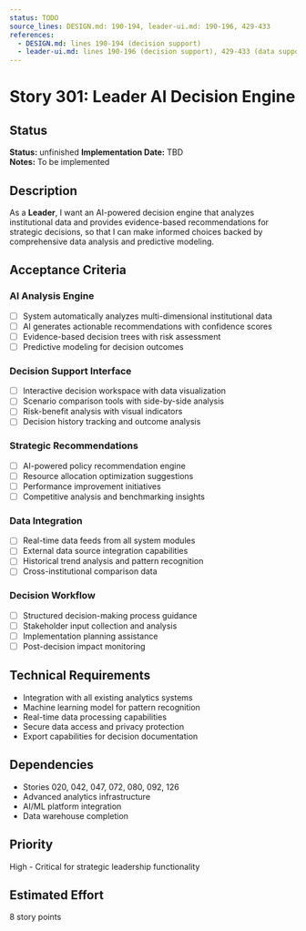 ```yaml
---
status: TODO
source_lines: DESIGN.md: 190-194, leader-ui.md: 190-196, 429-433
references:
  - DESIGN.md: lines 190-194 (decision support)
  - leader-ui.md: lines 190-196 (decision support), 429-433 (data supporting)
---
```

# Story 301: Leader AI Decision Engine

## Status
**Status:** unfinished
**Implementation Date:** TBD  
**Notes:** To be implemented

## Description
As a **Leader**, I want an AI-powered decision engine that analyzes institutional data and provides evidence-based recommendations for strategic decisions, so that I can make informed choices backed by comprehensive data analysis and predictive modeling.

## Acceptance Criteria

### AI Analysis Engine
- [ ] System automatically analyzes multi-dimensional institutional data
- [ ] AI generates actionable recommendations with confidence scores
- [ ] Evidence-based decision trees with risk assessment
- [ ] Predictive modeling for decision outcomes

### Decision Support Interface
- [ ] Interactive decision workspace with data visualization
- [ ] Scenario comparison tools with side-by-side analysis
- [ ] Risk-benefit analysis with visual indicators
- [ ] Decision history tracking and outcome analysis

### Strategic Recommendations
- [ ] AI-powered policy recommendation engine
- [ ] Resource allocation optimization suggestions
- [ ] Performance improvement initiatives
- [ ] Competitive analysis and benchmarking insights

### Data Integration
- [ ] Real-time data feeds from all system modules
- [ ] External data source integration capabilities
- [ ] Historical trend analysis and pattern recognition
- [ ] Cross-institutional comparison data

### Decision Workflow
- [ ] Structured decision-making process guidance
- [ ] Stakeholder input collection and analysis
- [ ] Implementation planning assistance
- [ ] Post-decision impact monitoring

## Technical Requirements
- Integration with all existing analytics systems
- Machine learning model for pattern recognition
- Real-time data processing capabilities
- Secure data access and privacy protection
- Export capabilities for decision documentation

## Dependencies
- Stories 020, 042, 047, 072, 080, 092, 126
- Advanced analytics infrastructure
- AI/ML platform integration
- Data warehouse completion

## Priority
High - Critical for strategic leadership functionality

## Estimated Effort
8 story points
